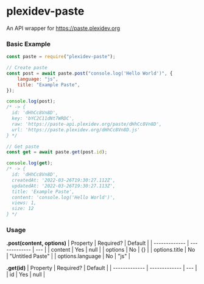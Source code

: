 # plexidev-paste

An API wrapper for https://paste.plexidev.org

### Basic Example

```js
const paste = require("plexidev-paste");

// Create paste
const post = await paste.post("console.log('Hello World')", {
    language: "js",
    title: "Example Paste",
});

console.log(post);
/* -> {
  id: 'dHhCc8Vn8D',
  key: 'bYC2C11dNt7WRDC',
  raw: 'https://paste-api.plexidev.org/paste/dHhCc8Vn8D',
  url: 'https://paste.plexidev.org/dHhCc8Vn8D.js'
} */

// Get paste
const get = await paste.get(post.id);

console.log(get);
/* -> {
  id: 'dHhCc8Vn8D',
  createdAt: '2022-03-26T19:30:27.112Z',
  updatedAt: '2022-03-26T19:30:27.113Z',
  title: 'Example Paste',
  content: 'console.log('Hello World')',
  views: 1,
  size: 12
} */
```

### Usage

**.post(content, options)**
| Property | Required? | Default |
| ------------- | ------------- | --- |
| content | Yes | null |
| options | No | {} |
| options.title | No | "Untitled Paste" |
| options.language | No | "js" |

**.get(id)**
| Property | Required? | Default |
| ------------- | ------------- | --- |
| id | Yes | null |
